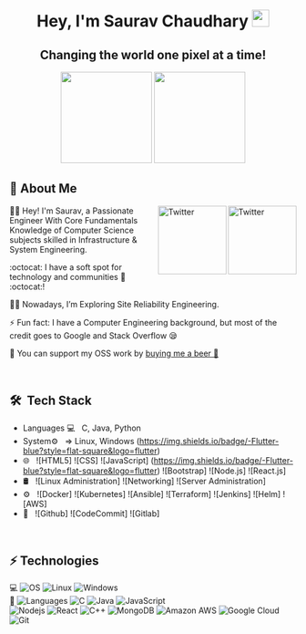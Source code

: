 <h1 align="center">Hey, I'm Saurav Chaudhary <img src="https://raw.githubusercontent.com/aemmadi/aemmadi/master/wave.gif" width="30px"></h1> 
<h2 align="center">Changing the world one pixel at a time!</h2>

<p align="center"> <img src="https://octodex.github.com/images/daftpunktocat-thomas.gif" height="160px" width="160px"> <img src="https://octodex.github.com/images/daftpunktocat-guy.gif" height="160px" width="160px"> </p>
   
   ## :wave: About Me 
<a href="https://twitter.com/sauravstwt" target="_blank"><img src="https://cdn2.iconfinder.com/data/icons/social-media-2199/64/social_media_isometric_6-twitter-512.png" height="120px" width="120px" alt="Twitter" align="right"></a><a href="https://www.linkedin.com/in/saurav-chaudhary-7ba682177/" target="_blank"><img src="https://cdn2.iconfinder.com/data/icons/social-media-2199/64/social_media_isometric_14-linkedin-512.png" height="120px" width="120px" alt="Twitter" align="right"></a>
👩‍🎓 Hey! I'm Saurav, a Passionate Engineer With Core Fundamentals Knowledge of Computer Science subjects skilled in Infrastructure & System Engineering.

:octocat: I have a soft spot for technology and communities 💖 :octocat:! 
 

👩‍💻 Nowadays, I’m Exploring Site Reliability Engineering.

⚡ Fun fact: I have a Computer Engineering background, but most of the credit goes to Google and Stack Overflow 😪

💸 You can support my OSS work by [buying me a beer 🍺](https://www.buymeacoffee.com/sauravchaudhary?new=1)


<br> 

## 🛠 &nbsp;Tech Stack

- Languages 💻 &nbsp;
  C, Java, Python
 - System⚙️  &nbsp;
   => Linux, Windows
   (https://img.shields.io/badge/-Flutter-blue?style=flat-square&logo=flutter)
- 🌐 &nbsp;
  ![HTML5]
  ![CSS]
  ![JavaScript] (https://img.shields.io/badge/-Flutter-blue?style=flat-square&logo=flutter)
  ![Bootstrap]
  ![Node.js]
  ![React.js]
- 🛢 &nbsp;
  ![Linux Administration]
  ![Networking]
  ![Server Administration]
- ⚙️ &nbsp;
  ![Docker]
  ![Kubernetes]
  ![Ansible]
  ![Terraform]
  ![Jenkins]
  ![Helm]
  ![AWS]
- 🔧 &nbsp;
  ![Github]
  ![CodeCommit]
  ![Gitlab]
<br/>

## ⚡ Technologies
💻 ![OS](https://img.shields.io/badge/-Operating_System-grey?style=flat-square&logo=operatingsystem)
![Linux](https://img.shields.io/badge/-Linux-blue?style=flat-square&logo=linux)
![Windows](https://img.shields.io/badge/-Windows-red?style=flat-square&logo=windows)
<br/>
🔧 ![Languages](https://img.shields.io/badge/-Languages-grey?style=flat-square&logo=Languages)
![C](https://img.shields.io/badge/-C-green?style=flat-square&logo=c)
![Java](https://img.shields.io/badge/-Java-green?style=flat-square&logo=java)
![JavaScript](https://img.shields.io/badge/-JavaScript-black?style=flat-square&logo=javascript)
<br/>
![Nodejs](https://img.shields.io/badge/-Nodejs-pink?style=flat-square&logo=Node.js)
![React](https://img.shields.io/badge/-React-black?style=flat-square&logo=react)
![C++](https://img.shields.io/badge/-C++-00599C?style=flat-square&logo=c)
![MongoDB](https://img.shields.io/badge/-MongoDB-black?style=flat-square&logo=mongodb)
![Amazon AWS](https://img.shields.io/badge/Amazon%20AWS-232F3E?style=flat-square&logo=amazon-aws)
![Google Cloud](https://img.shields.io/badge/Google%20Cloud-black?style=flat-square&logo=google-cloud)
![Git](https://img.shields.io/badge/-Git-black?style=flat-square&logo=git)
